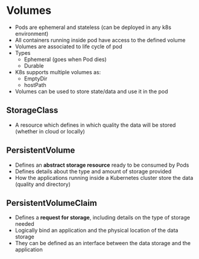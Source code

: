 # Volumes

- Pods are ephemeral and stateless (can be deployed in any k8s environment)
- All containers running inside pod have access to the defined volume
- Volumes are associated to life cycle of pod
- Types
  - Ephemeral (goes when Pod dies)
  - Durable
- K8s supports multiple volumes as:
  - EmptyDir
  - hostPath
- Volumes can be used to  store state/data and use it in the pod 
    
## StorageClass

- A resource which defines in which quality the data will be stored (whether in cloud or locally)

## PersistentVolume

- Defines an **abstract storage resource** ready to be consumed by Pods
- Defines details about the type and amount of storage provided
- How the applications running inside a Kubernetes cluster store the data (quality and directory)

## PersistentVolumeClaim

- Defines a **request for storage**, including details on the type of storage needed
- Logically bind an application and the physical location of the data storage
- They can be defined as an interface between the data storage and the application

